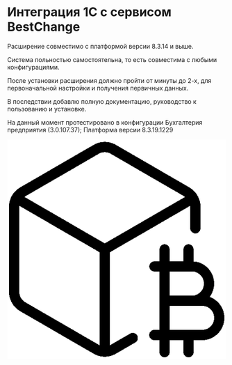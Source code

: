 # Интеграция 1С с сервисом BestChange
Расширение совместимо с платформой версии 8.3.14 и выше. 

Система польностью самостоятельна, то есть совместима с любыми конфигурациями.

После установки расширения должно пройти от минуты до 2-х, для первоначальной настройки и получения первичных данных.

В последствии добавлю полную документацию, руководство к пользованию и установке.

На данный момент протестировано в конфигурации Бухгалтерия предприятия (3.0.107.37); Платформа версии 8.3.19.1229

![Логотип проекта](https://github.com/lostcay/1C_BestChange/blob/main/docs/logo.png)
